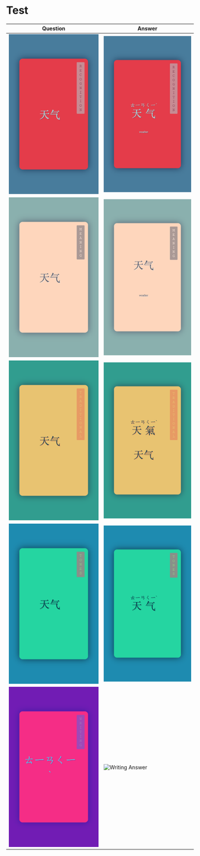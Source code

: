 
# Test


| Question      | Answer |
| ----------- | ----------- |
| ![Recognition Question](./images/recognition-question.png) | ![Recognition Answer](./images/recognition-answer.png)  
| ![Meaning Question](./images/meaning-question.png) | ![Meaning Answer](./images/meaning-answer.png)  |
| ![Traditional Question](./images/traditional-question.png) | ![Traditional Answer](./images/traditional-answer.png)  
| ![Tones Question](./images/tones-question.png) | ![Tones Answer](./images/tones-answer.png)  |
| ![Writing Question](./images/writing-question.png) | ![Writing Answer](./images/writing-answer.png)  |
